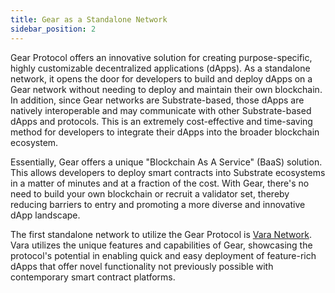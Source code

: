 ```yaml
---
title: Gear as a Standalone Network
sidebar_position: 2
---
```


Gear Protocol offers an innovative solution for creating purpose-specific, highly customizable decentralized applications (dApps). As a standalone network, it opens the door for developers to build and deploy dApps on a Gear network without needing to deploy and maintain their own blockchain. In addition, since Gear networks are Substrate-based, those dApps are natively interoperable and may communicate with other Substrate-based dApps and protocols. This is an extremely cost-effective and time-saving method for developers to integrate their dApps into the broader blockchain ecosystem.

Essentially, Gear offers a unique "Blockchain As A Service" (BaaS) solution. This allows developers to deploy smart contracts into Substrate ecosystems in a matter of minutes and at a fraction of the cost. With Gear, there's no need to build your own blockchain or recruit a validator set, thereby reducing barriers to entry and promoting a more diverse and innovative dApp landscape.

The first standalone network to utilize the Gear Protocol is [Vara Network](https://vara.network/). Vara utilizes the unique features and capabilities of Gear, showcasing the protocol's potential in enabling quick and easy deployment of feature-rich dApps that offer novel functionality not previously possible with contemporary smart contract platforms.